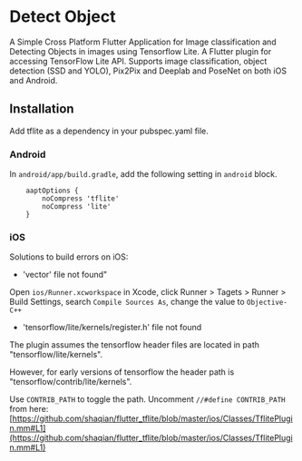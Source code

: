 # Detect Object

A Simple Cross Platform Flutter Application for Image classification and Detecting Objects in images using Tensorflow Lite.
A Flutter plugin for accessing TensorFlow Lite API. Supports image classification, object detection (SSD and YOLO), Pix2Pix and Deeplab and PoseNet on both iOS and Android.

## Installation

Add tflite as a dependency in your pubspec.yaml file.

### Android
In ```android/app/build.gradle```, add the following setting in ```android``` block.
```
    aaptOptions {
        noCompress 'tflite'
        noCompress 'lite'
    }
 ```
### iOS
Solutions to build errors on iOS:
- 'vector' file not found"

Open ```ios/Runner.xcworkspace``` in Xcode, click Runner > Tagets > Runner > Build Settings, search ```Compile Sources As```, change the value to ```Objective-C++```

- 'tensorflow/lite/kernels/register.h' file not found

The plugin assumes the tensorflow header files are located in path "tensorflow/lite/kernels".

However, for early versions of tensorflow the header path is "tensorflow/contrib/lite/kernels".

Use ```CONTRIB_PATH``` to toggle the path. Uncomment ```//#define CONTRIB_PATH``` from here:        [https://github.com/shaqian/flutter_tflite/blob/master/ios/Classes/TflitePlugin.mm#L1](https://github.com/shaqian/flutter_tflite/blob/master/ios/Classes/TflitePlugin.mm#L1) 
